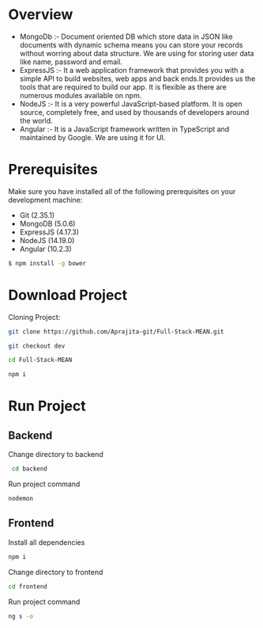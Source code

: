 # Overview
* MongoDb :- Document oriented DB which store data in JSON like documents with dynamic schema means you can store your records without worring about data 		structure. We are using for storing user data like name, password and email.
* ExpressJS :- It  a web application framework that provides you with a simple API to build websites, web apps and back ends.It provides us the tools that are 		required to build our app. It is flexible as there are numerous modules available on npm.
* NodeJS :- It is a very powerful JavaScript-based platform. It is open source, completely free, and used by thousands of developers around the world.
* Angular :- It is a JavaScript framework written in TypeScript and maintained by Google. We are using it for UI.

# Prerequisites
Make sure you have installed all of the following prerequisites on your development machine:
* Git (2.35.1)
* MongoDB (5.0.6)
* ExpressJS (4.17.3)
* NodeJS (14.19.0)
* Angular (10.2.3)

```bash
$ npm install -g bower
```

# Download Project
Cloning Project:
```bash
git clone https://github.com/Aprajita-git/Full-Stack-MEAN.git 
```
```bash
git checkout dev
```
```bash
cd Full-Stack-MEAN
```
```bash
npm i
```

# Run Project
## Backend
Change directory to backend
```bash
 cd backend
 ```
 Run project command
 ```bash
nodemon
```
	
## Frontend
Install all dependencies
```bash
npm i
```
Change directory to frontend
```bash
cd frontend
```
Run project command
```bash
ng s -o
```
